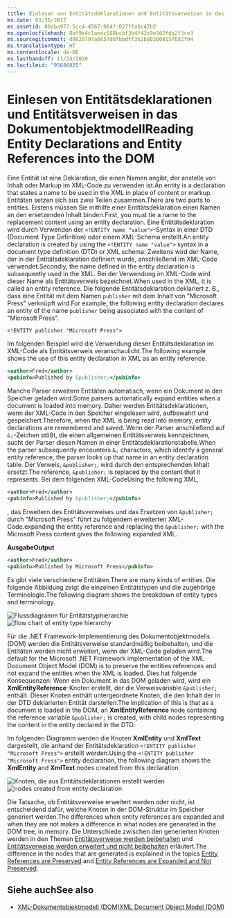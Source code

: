 ```yaml
---
title: Einlesen von Entitätsdeklarationen und Entitätsverweisen in das Dokumentobjektmodell
ms.date: 03/30/2017
ms.assetid: 86dba977-5cc4-4567-964f-027ffabc47b2
ms.openlocfilehash: 8af9e4c1aedc588bcbf3b4f43e9e562fda2f3ce3
ms.sourcegitcommit: d8020797a6657d0fbbdff362b80300815f682f94
ms.translationtype: HT
ms.contentlocale: de-DE
ms.lasthandoff: 11/24/2020
ms.locfileid: "95686825"
---
```

# <a name="reading-entity-declarations-and-entity-references-into-the-dom"></a><span data-ttu-id="7da1c-102">Einlesen von Entitätsdeklarationen und Entitätsverweisen in das Dokumentobjektmodell</span><span class="sxs-lookup"><span data-stu-id="7da1c-102">Reading Entity Declarations and Entity References into the DOM</span></span>

<span data-ttu-id="7da1c-103">Eine Entität ist eine Deklaration, die einen Namen angibt, der anstelle von Inhalt oder Markup im XML-Code zu verwenden ist.</span><span class="sxs-lookup"><span data-stu-id="7da1c-103">An entity is a declaration that states a name to be used in the XML in place of content or markup.</span></span> <span data-ttu-id="7da1c-104">Entitäten setzen sich aus zwei Teilen zusammen.</span><span class="sxs-lookup"><span data-stu-id="7da1c-104">There are two parts to entities.</span></span> <span data-ttu-id="7da1c-105">Erstens müssen Sie mithilfe einer Entitätsdeklaration einen Namen an den ersetzenden Inhalt binden.</span><span class="sxs-lookup"><span data-stu-id="7da1c-105">First, you must tie a name to the replacement content using an entity declaration.</span></span> <span data-ttu-id="7da1c-106">Eine Entitätsdeklaration wird durch Verwenden der `<!ENTITY name "value">`-Syntax in einer DTD (Document Type Definition) oder einem XML-Schema erstellt.</span><span class="sxs-lookup"><span data-stu-id="7da1c-106">An entity declaration is created by using the `<!ENTITY name "value">` syntax in a document type definition (DTD) or XML schema.</span></span> <span data-ttu-id="7da1c-107">Zweitens wird der Name, der in der Entitätsdeklaration definiert wurde, anschließend im XML-Code verwendet.</span><span class="sxs-lookup"><span data-stu-id="7da1c-107">Secondly, the name defined in the entity declaration is subsequently used in the XML.</span></span> <span data-ttu-id="7da1c-108">Bei der Verwendung im XML-Code wird dieser Name als Entitätsverweis bezeichnet.</span><span class="sxs-lookup"><span data-stu-id="7da1c-108">When used in the XML, it is called an entity reference.</span></span> <span data-ttu-id="7da1c-109">Die folgende Entitätsdeklaration deklariert z. B., dass eine Entität mit dem Namen `publisher` mit dem Inhalt von "Microsoft Press" verknüpft wird.</span><span class="sxs-lookup"><span data-stu-id="7da1c-109">For example, the following entity declaration declares an entity of the name `publisher` being associated with the content of "Microsoft Press".</span></span>  
  
```xml  
<!ENTITY publisher "Microsoft Press">  
```  
  
 <span data-ttu-id="7da1c-110">Im folgenden Beispiel wird die Verwendung dieser Entitätsdeklaration im XML-Code als Entitätsverweis veranschaulicht.</span><span class="sxs-lookup"><span data-stu-id="7da1c-110">The following example shows the use of this entity declaration in XML as an entity reference.</span></span>  
  
```xml  
<author>Fred</author>  
<pubinfo>Published by &publisher;</pubinfo>  
```  
  
 <span data-ttu-id="7da1c-111">Manche Parser erweitern Entitäten automatisch, wenn ein Dokument in den Speicher geladen wird.</span><span class="sxs-lookup"><span data-stu-id="7da1c-111">Some parsers automatically expand entities when a document is loaded into memory.</span></span> <span data-ttu-id="7da1c-112">Daher werden Entitätsdeklarationen, wenn der XML-Code in den Speicher eingelesen wird, aufbewahrt und gespeichert.</span><span class="sxs-lookup"><span data-stu-id="7da1c-112">Therefore, when the XML is being read into memory, entity declarations are remembered and saved.</span></span> <span data-ttu-id="7da1c-113">Wenn der Parser anschließend auf `&;`-Zeichen stößt, die einen allgemeinen Entitätsverweis kennzeichnen, sucht der Parser diesen Namen in einer Entitätsdeklarationstabelle.</span><span class="sxs-lookup"><span data-stu-id="7da1c-113">When the parser subsequently encounters `&;` characters, which identify a general entity reference, the parser looks up that name in an entity declaration table.</span></span> <span data-ttu-id="7da1c-114">Der Verweis, `&publisher;`, wird durch den entsprechenden Inhalt ersetzt.</span><span class="sxs-lookup"><span data-stu-id="7da1c-114">The reference, `&publisher;` is replaced by the content that it represents.</span></span> <span data-ttu-id="7da1c-115">Bei dem folgenden XML-Code</span><span class="sxs-lookup"><span data-stu-id="7da1c-115">Using the following XML,</span></span>  
  
```xml  
<author>Fred</author>  
<pubinfo>Published by &publisher;</pubinfo>  
```  
  
 <span data-ttu-id="7da1c-116">, das Erweitern des Entitätsverweises und das Ersetzen von `&publisher;` durch "Microsoft Press" führt zu folgendem erweiterten XML-Code.</span><span class="sxs-lookup"><span data-stu-id="7da1c-116">expanding the entity reference and replacing the `&publisher;` with the Microsoft Press content gives the following expanded XML.</span></span>  
  
 <span data-ttu-id="7da1c-117">**Ausgabe**</span><span class="sxs-lookup"><span data-stu-id="7da1c-117">**Output**</span></span>  
  
```xml  
<author>Fred</author>  
<pubinfo>Published by Microsoft Press</pubinfo>  
```  
  
 <span data-ttu-id="7da1c-118">Es gibt viele verschiedene Entitäten.</span><span class="sxs-lookup"><span data-stu-id="7da1c-118">There are many kinds of entities.</span></span> <span data-ttu-id="7da1c-119">Die folgende Abbildung zeigt die einzelnen Entitätstypen und die zugehörige Terminologie.</span><span class="sxs-lookup"><span data-stu-id="7da1c-119">The following diagram shows the breakdown of entity types and terminology.</span></span>  
  
 <span data-ttu-id="7da1c-120">![Flussdiagramm für Entitätstyphierarchie](media/entity-hierarchy.gif "Entity_hierarchy")</span><span class="sxs-lookup"><span data-stu-id="7da1c-120">![flow chart of entity type hierarchy](media/entity-hierarchy.gif "Entity_hierarchy")</span></span>  
  
 <span data-ttu-id="7da1c-121">Für die .NET Framework-Implementierung des Dokumentobjektmodells (DOM) werden die Entitätsverweise standardmäßig beibehalten, und die Entitäten werden nicht erweitert, wenn der XML-Code geladen wird.</span><span class="sxs-lookup"><span data-stu-id="7da1c-121">The default for the Microsoft .NET Framework implementation of the XML Document Object Model (DOM) is to preserve the entities references and not expand the entities when the XML is loaded.</span></span> <span data-ttu-id="7da1c-122">Dies hat folgende Konsequenzen: Wenn ein Dokument in das DOM geladen wird, wird ein **XmlEntityReference**-Knoten erstellt, der die Verweisvariable `&publisher;` enthält. Dieser Knoten enthält untergeordnete Knoten, die den Inhalt der in der DTD deklarierten Entität darstellen.</span><span class="sxs-lookup"><span data-stu-id="7da1c-122">The implication of this is that as a document is loaded in the DOM, an **XmlEntityReference** node containing the reference variable `&publisher;` is created, with child nodes representing the content in the entity declared in the DTD.</span></span>  
  
 <span data-ttu-id="7da1c-123">Im folgenden Diagramm werden die Knoten **XmlEntity** und **XmlText** dargestellt, die anhand der Entitätsdeklaration `<!ENTITY publisher "Microsoft Press">` erstellt werden.</span><span class="sxs-lookup"><span data-stu-id="7da1c-123">Using the `<!ENTITY publisher "Microsoft Press">` entity declaration, the following diagram shows the **XmlEntity** and **XmlText** nodes created from this declaration.</span></span>  
  
 <span data-ttu-id="7da1c-124">![Knoten, die aus Entitätsdeklarationen erstellt werden](media/xml-entitydeclaration-node2.png "xml_entitydeclaration_node2")</span><span class="sxs-lookup"><span data-stu-id="7da1c-124">![nodes created from entity declaration](media/xml-entitydeclaration-node2.png "xml_entitydeclaration_node2")</span></span>  
  
 <span data-ttu-id="7da1c-125">Die Tatsache, ob Entitätsverweise erweitert werden oder nicht, ist entscheidend dafür, welche Knoten in der DOM-Struktur im Speicher generiert werden.</span><span class="sxs-lookup"><span data-stu-id="7da1c-125">The differences when entity references are expanded and when they are not makes a difference in what nodes are generated in the DOM tree, in memory.</span></span> <span data-ttu-id="7da1c-126">Die Unterschiede zwischen den generierten Knoten werden in den Themen [Entitätsverweise werden beibehalten](entity-references-are-preserved.md) und [Entitätsverweise werden erweitert und nicht beibehalten](entity-references-are-expanded-and-not-preserved.md) erläutert.</span><span class="sxs-lookup"><span data-stu-id="7da1c-126">The difference in the nodes that are generated is explained in the topics [Entity References are Preserved](entity-references-are-preserved.md) and [Entity References are Expanded and Not Preserved](entity-references-are-expanded-and-not-preserved.md).</span></span>  
  
## <a name="see-also"></a><span data-ttu-id="7da1c-127">Siehe auch</span><span class="sxs-lookup"><span data-stu-id="7da1c-127">See also</span></span>

- [<span data-ttu-id="7da1c-128">XML-Dokumentobjektmodell (DOM)</span><span class="sxs-lookup"><span data-stu-id="7da1c-128">XML Document Object Model (DOM)</span></span>](xml-document-object-model-dom.md)
